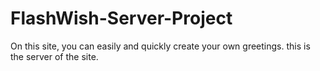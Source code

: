# FlashWish-Server-Project
On this site, you can easily and quickly create your own greetings. this is the server of the site.
